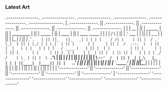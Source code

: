 ### Latest Art

 .----------------.  .----------------.  .----------------.  .----------------.  .----------------.  .-----------------.
| .--------------. || .--------------. || .--------------. || .--------------. || .--------------. || .--------------. |
| |      __      | || |     ______   | || |  _________   | || |     _____    | || |     ____     | || | ____  _____  | |
| |     /  \     | || |   .' ___  |  | || | |  _   _  |  | || |    |_   _|   | || |   .'    `.   | || ||_   \|_   _| | |
| |    / /\ \    | || |  / .'   \_|  | || | |_/ | | \_|  | || |      | |     | || |  /  .--.  \  | || |  |   \ | |   | |
| |   / ____ \   | || |  | |         | || |     | |      | || |      | |     | || |  | |    | |  | || |  | |\ \| |   | |
| | _/ /    \ \_ | || |  \ `.___.'\  | || |    _| |_     | || |     _| |_    | || |  \  `--'  /  | || | _| |_\   |_  | |
| ||____|  |____|| || |   `._____.'  | || |   |_____|    | || |    |_____|   | || |   `.____.'   | || ||_____|\____| | |
| |              | || |              | || |              | || |              | || |              | || |              | |
| '--------------' || '--------------' || '--------------' || '--------------' || '--------------' || '--------------' |
 '----------------'  '----------------'  '----------------'  '----------------'  '----------------'  '----------------' 
